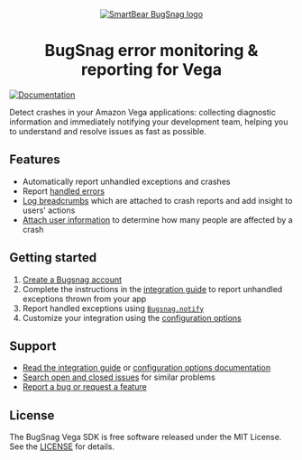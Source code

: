 <div align="center">
  <a href="https://www.bugsnag.com/platforms/javascript">
    <picture>
      <source media="(prefers-color-scheme: dark)" srcset="https://assets.smartbear.com/m/3dab7e6cf880aa2b/original/BugSnag-Repository-Header-Dark.svg">
      <img alt="SmartBear BugSnag logo" src="https://assets.smartbear.com/m/3945e02cdc983893/original/BugSnag-Repository-Header-Light.svg">
    </picture>
  </a>
  <h1>BugSnag error monitoring & reporting for Vega</h1>
</div>

[![Documentation](https://img.shields.io/badge/documentation-latest-blue.svg)](https://docs.bugsnag.com/platforms/react-native/vega-os/)

Detect crashes in your Amazon Vega applications: collecting diagnostic information and immediately notifying your development team, helping you to understand and resolve issues as fast as possible.

## Features

* Automatically report unhandled exceptions and crashes
* Report [handled errors](https://docs.bugsnag.com/platforms/react-native/vega-os/#reporting-handled-errors)
* [Log breadcrumbs](https://docs.bugsnag.com/platforms/react-native/vega-os/#logging-breadcrumbs) which are attached to crash reports and add insight to users' actions
* [Attach user information](https://docs.bugsnag.com/platforms/react-native/vega-os/#identifying-users) to determine how many people are affected by a crash

## Getting started

1. [Create a Bugsnag account](https://www.bugsnag.com)
1. Complete the instructions in the [integration guide](https://docs.bugsnag.com/platforms/react-native/vega-os/) to report unhandled exceptions thrown from your app
1. Report handled exceptions using [`Bugsnag.notify`](https://docs.bugsnag.com/platforms/react-native/vega-os/reporting-handled-errors/)
1. Customize your integration using the [configuration options](https://docs.bugsnag.com/platforms/react-native/vega-os/configuration-options/)

## Support

* [Read the integration guide](https://docs.bugsnag.com/platforms/react-native/vega-os/) or [configuration options documentation](https://docs.bugsnag.com/platforms/react-native/vega-os/configuration-options/)
* [Search open and closed issues](https://github.com/bugsnag/bugsnag-vega/issues?utf8=✓&q=is%3Aissue) for similar problems
* [Report a bug or request a feature](https://github.com/bugsnag/bugsnag-vega/issues/new)

## License

The BugSnag Vega SDK is free software released under the MIT License. See the [LICENSE](https://github.com/bugsnag/bugsnag-vega/blob/main/LICENSE) for details.
